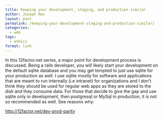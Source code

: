 ```yaml
---
title: Keeping your development, staging, and production similar
author: Joseph Rex
layout: post
permalink: /keeping-your-development-staging-and-production-similar/
categories:
  - web
tags:
  - ethics
format: link
---
```

In this 12factor.net series, a major point for development process is discussed. Being a rails developer, you will likely start your development on the default sqlite database and you may get tempted to just use sqlite for your production as well. I use sqlite mostly for software and applications that are meant to run internally (i.e intranet) for organizations and I don&#8217;t think they should be used for regular web apps as they are stored to the disk and they consume data. For those that decide to give the gap and use sqlite only in development, then postgresql or MySql in production, it is not so recommended as well. See reasons why:

<http://12factor.net/dev-prod-parity>
